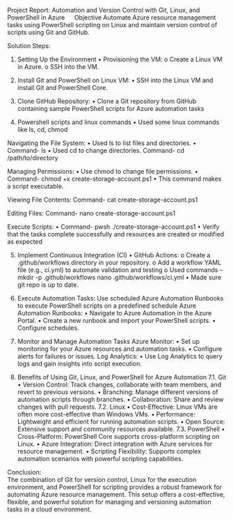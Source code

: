 Project Report: Automation and Version Control with Git, Linux, and PowerShell in Azure
 
Objective
 Automate Azure resource management tasks using PowerShell scripting on Linux and maintain version control of scripts using Git and GitHub.

Solution Steps: 
1. Setting Up the Environment
•	Provisioning the VM:
o	Create a Linux VM in Azure.
o	SSH into the VM.

2. Install Git and PowerShell on Linux VM: 
•	SSH into the Linux VM and install Git and PowerShell Core. 
 
3. Clone GitHub Repository: 
•	Clone a Git repository from GitHub containing sample PowerShell scripts for Azure automation tasks

4. Powershell scripts and linux commands
•	Used some linux commands like ls, cd, chmod

 Navigating the File System:
•	Used ls to list files and directories.
•	Command- ls
•	Used cd to change directories.
Command-  cd /path/to/directory
 
 Managing Permissions:
•	Use chmod to change file permissions.
•	Command- chmod +x create-storage-account.ps1
•	This command makes a script executable.
 
Viewing File Contents:
Command- cat create-storage-account.ps1
 
Editing Files:
Command- nano create-storage-account.ps1
 
Execute Scripts:
•	Command- pwsh ./create-storage-account.ps1
•	Verify that the tasks complete successfully and resources are created or modified as expected

5. Implement Continuous Integration (CI)
•	GitHub Actions:
o	Create a .github/workflows directory in your repository.
o	Add a workflow YAML file (e.g., ci.yml) to automate validation and testing
o	Used commands –
mkdir -p .github/workflows
nano .github/workflows/ci.yml
•	Made sure git repo is up to date.
 
6. Execute Automation Tasks: 
Use scheduled Azure Automation Runbooks to execute PowerShell scripts on a predefined schedule 
Azure Automation Runbooks:
•	Navigate to Azure Automation in the Azure Portal.
•	Create a new runbook and import your PowerShell scripts.
•	Configure schedules.

7. Monitor and Manage Automation Tasks
Azure Monitor:
•	Set up monitoring for your Azure resources and automation tasks.
•	Configure alerts for failures or issues.
Log Analytics:
•	Use Log Analytics to query logs and gain insights into script execution.

7. Benefits of Using Git, Linux, and PowerShell for Azure Automation
7.1. Git
•	Version Control: Track changes, collaborate with team members, and revert to previous versions.
•	Branching: Manage different versions of automation scripts through branches.
•	Collaboration: Share and review changes with pull requests.
7.2. Linux
•	Cost-Effective: Linux VMs are often more cost-effective than Windows VMs.
•	Performance: Lightweight and efficient for running automation scripts.
•	Open Source: Extensive support and community resources available.
7.3. PowerShell
•	Cross-Platform: PowerShell Core supports cross-platform scripting on Linux.
•	Azure Integration: Direct integration with Azure services for resource management.
•	Scripting Flexibility: Supports complex automation scenarios with powerful scripting capabilities.


Conclusion:  
The combination of Git for version control, Linux for the execution environment, and PowerShell for scripting provides a robust framework for automating Azure resource management. This setup offers a cost-effective, flexible, and powerful solution for managing and versioning automation tasks in a cloud environment.





